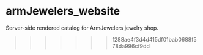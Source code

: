 
# armJewelers_website
Server-side rendered catalog for ArmJewelers jewelry shop.
>>>>>>> f288ae4f3d4d415df01bab0688f578da996cf9dd
